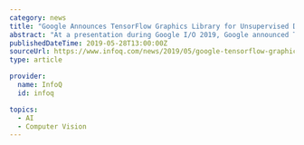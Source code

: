 ```yaml
---
category: news
title: "Google Announces TensorFlow Graphics Library for Unsupervised Deep Learning of Computer Vision Model"
abstract: "At a presentation during Google I/O 2019, Google announced TensorFlow Graphics, a library for building deep neural networks for unsupervised learning tasks in computer vision. The library contains 3D-rendering functions written in TensorFlow, as well as ..."
publishedDateTime: 2019-05-28T13:00:00Z
sourceUrl: https://www.infoq.com/news/2019/05/google-tensorflow-graphics/
type: article

provider:
  name: InfoQ
  id: infoq

topics:
  - AI
  - Computer Vision
---
```

